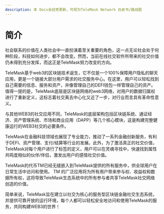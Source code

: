```yaml
---
description: 本 Docs会经常更新，可视为TeleMask Network 白皮书/路线图
---
```


# 简介

社会联系的价值在人类社会中一直扮演着至关重要的角色，这一点无论社会处于何种阶段，科技如何进步，都不会改变。然而，当前在线社交软件所带来的社交价值仍未得到充分发挥，而这正是TeleMask努力改变的方向。



TeleMask基于web3的区块链技术诞生，它不仅是一个100%保障用户隐私的聊天应用，更是一个链接大部分用户需求的社交服务中心。在这里，用户可以轻松找到自己需要的信息、服务和资产，并像管理自己的DEFI钱包一样管理自己的资产。值得一提的是，TeleMask底层是区块链网络的web3网络，对用户的数据归属权进行了重新定义，这标志着社交离去中心化又近了一步，对行业而言具有革命性意义。



与其他WEB3的社交应用不同，TeleMask的底层架构包括区块链系统、通证经济、资产管理系统、市场和商业应用（DAPP）等几个核心模块，这是构建完整健康运行的WEB3社交的必要条件。



TeleMask在金融科技领域也展现了专业能力，推动了一系列金融创新服务，有利于DEFI、资产管理、支付/结算等行业的发展。此外，为了激活真正的社交价值，TeleMask对每个用户进行了标签的定义，用户可以在灵魂寻找中，快速找到属性共鸣度相似的伙伴/伴侣，激发出用户的感情社交价值。



TeleMask的代币TM已经无缝嵌入到TeleMask提供的所有服务中，供全球用户在日常生活中访问和使用。 TM 的广泛应用将为所有用户带来参与权、收益权和数据所有权，这将导致TeleMask生态系统中的所有参与者共享TeleMask社交网络创造的价值。



简单来说，TeleMask旨在建立以社交为核心的服务型区块链金融社交生态系统，并提供可靠开放的运行环境，每个人都可以轻松安全地访问和使用TeleMask的服务，共同构建WEB3的世界！









